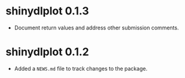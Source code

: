 # shinydlplot 0.1.3

* Document return values and address other submission comments.

# shinydlplot 0.1.2

* Added a `NEWS.md` file to track changes to the package.
